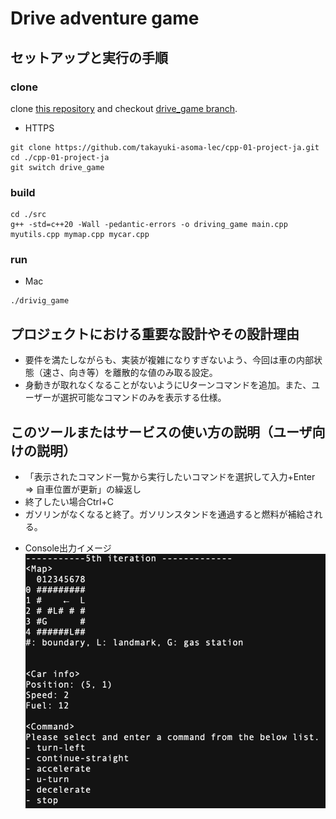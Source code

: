 # Drive adventure game
## セットアップと実行の手順
### clone
clone [this repository](https://github.com/takayuki-asoma-lec/cpp-01-project-ja) and checkout [drive_game branch](https://github.com/takayuki-asoma-lec/cpp-01-project-ja/tree/drive_game). 
* HTTPS 
``` 
git clone https://github.com/takayuki-asoma-lec/cpp-01-project-ja.git
cd ./cpp-01-project-ja
git switch drive_game
```
### build
```
cd ./src
g++ -std=c++20 -Wall -pedantic-errors -o driving_game main.cpp myutils.cpp mymap.cpp mycar.cpp
```
### run
- Mac
```
./drivig_game
```
## プロジェクトにおける重要な設計やその設計理由
* 要件を満たしながらも、実装が複雑になりすぎないよう、今回は車の内部状態（速さ、向き等）を離散的な値のみ取る設定。
* 身動きが取れなくなることがないようにUターンコマンドを追加。また、ユーザーが選択可能なコマンドのみを表示する仕様。
## このツールまたはサービスの使い方の説明（ユーザ向けの説明）
* 「表示されたコマンド一覧から実行したいコマンドを選択して入力+Enter => 自車位置が更新」の繰返し
* 終了したい場合Ctrl+C
* ガソリンがなくなると終了。ガソリンスタンドを通過すると燃料が補給される。

- Console出力イメージ
![Console出力イメージ図](/src/images/console.png)